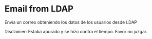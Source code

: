 # Email from LDAP
Envía un correo obteniendo los datos de los usuarios desde LDAP

Disclaimer: Estaba apurado y se hizo contra el tiempo. Favor no juzgar.
